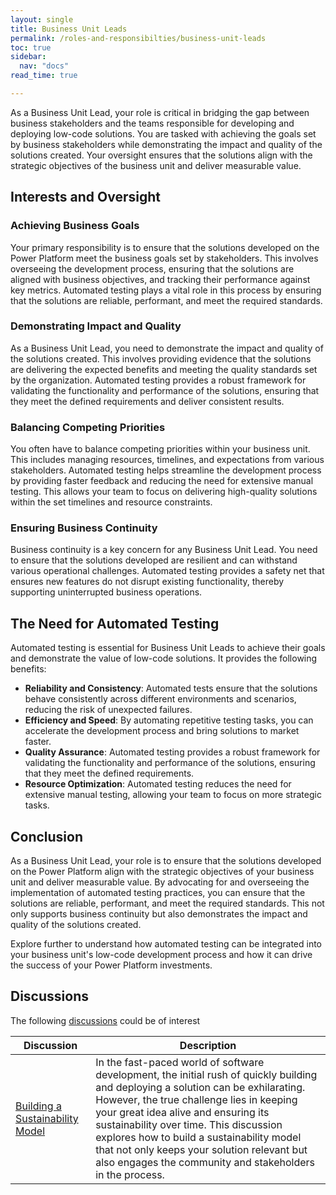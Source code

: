 ```yaml
---
layout: single
title: Business Unit Leads
permalink: /roles-and-responsibilties/business-unit-leads
toc: true
sidebar:
  nav: "docs"
read_time: true

---
```


As a Business Unit Lead, your role is critical in bridging the gap between business stakeholders and the teams responsible for developing and deploying low-code solutions. You are tasked with achieving the goals set by business stakeholders while demonstrating the impact and quality of the solutions created. Your oversight ensures that the solutions align with the strategic objectives of the business unit and deliver measurable value.

## Interests and Oversight

### Achieving Business Goals

Your primary responsibility is to ensure that the solutions developed on the Power Platform meet the business goals set by stakeholders. This involves overseeing the development process, ensuring that the solutions are aligned with business objectives, and tracking their performance against key metrics. Automated testing plays a vital role in this process by ensuring that the solutions are reliable, performant, and meet the required standards.

### Demonstrating Impact and Quality

As a Business Unit Lead, you need to demonstrate the impact and quality of the solutions created. This involves providing evidence that the solutions are delivering the expected benefits and meeting the quality standards set by the organization. Automated testing provides a robust framework for validating the functionality and performance of the solutions, ensuring that they meet the defined requirements and deliver consistent results.

### Balancing Competing Priorities

You often have to balance competing priorities within your business unit. This includes managing resources, timelines, and expectations from various stakeholders. Automated testing helps streamline the development process by providing faster feedback and reducing the need for extensive manual testing. This allows your team to focus on delivering high-quality solutions within the set timelines and resource constraints.

### Ensuring Business Continuity

Business continuity is a key concern for any Business Unit Lead. You need to ensure that the solutions developed are resilient and can withstand various operational challenges. Automated testing provides a safety net that ensures new features do not disrupt existing functionality, thereby supporting uninterrupted business operations.

## The Need for Automated Testing

Automated testing is essential for Business Unit Leads to achieve their goals and demonstrate the value of low-code solutions. It provides the following benefits:

- **Reliability and Consistency**: Automated tests ensure that the solutions behave consistently across different environments and scenarios, reducing the risk of unexpected failures.
- **Efficiency and Speed**: By automating repetitive testing tasks, you can accelerate the development process and bring solutions to market faster.
- **Quality Assurance**: Automated testing provides a robust framework for validating the functionality and performance of the solutions, ensuring that they meet the defined requirements.
- **Resource Optimization**: Automated testing reduces the need for extensive manual testing, allowing your team to focus on more strategic tasks.

## Conclusion

As a Business Unit Lead, your role is to ensure that the solutions developed on the Power Platform align with the strategic objectives of your business unit and deliver measurable value. By advocating for and overseeing the implementation of automated testing practices, you can ensure that the solutions are reliable, performant, and meet the required standards. This not only supports business continuity but also demonstrates the impact and quality of the solutions created.

Explore further to understand how automated testing can be integrated into your business unit's low-code development process and how it can drive the success of your Power Platform investments.

## Discussions

The following [discussions](../discussion/) could be of interest

| Discussion | Description |
|------------|-------------|
[Building a Sustainability Model](../discussion/building-a-sustainability-model) | In the fast-paced world of software development, the initial rush of quickly building and deploying a solution can be exhilarating. However, the true challenge lies in keeping your great idea alive and ensuring its sustainability over time. This discussion explores how to build a sustainability model that not only keeps your solution relevant but also engages the community and stakeholders in the process. | [Link](https://github.com/Grant-Archibald-MS/powerfuldev-testing/issues/5)
